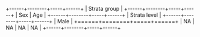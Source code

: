+------+--------+-----+------+
| Strata group               |
+------+--------+-----+------+
| Sex           | Age        |
+------+--------+-----+------+
| Strata level               |
+------+--------+-----+------+
| Male                       |
+======+========+=====+======+
| NA   | NA     | NA  | NA   |
+------+--------+-----+------+ 
